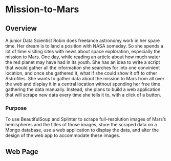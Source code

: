 # Mission-to-Mars

## Overview

A junior Data Scientist Robin does freelance astronomy work in her spare time. Her dream is to land a position with NASA someday. So she spends a lot of time visiting sites with news about space exploration, especially the mission to Mars. One day, while reading an article about how much water the red planet may have had in its youth. She has an idea to write a script that would gather all the information she searches for into one convinient location, and once she gathered it, what if she could show it off to other Astrofiles. She wants to gather data about the mission to Mars from all over the web and display it in a central location without spending her free time gathering the data manually. Instead, she plans to build a web application that will scrape new data every time she tells it to, with a click of a button. 

### Purpose

To use BeautifulSoup and Splinter to scrape full-resolution images of Mars’s hemispheres and the titles of those images, store the scraped data on a Mongo database, use a web application to display the data, and alter the design of the web app to accommodate these images.

## Web Page


